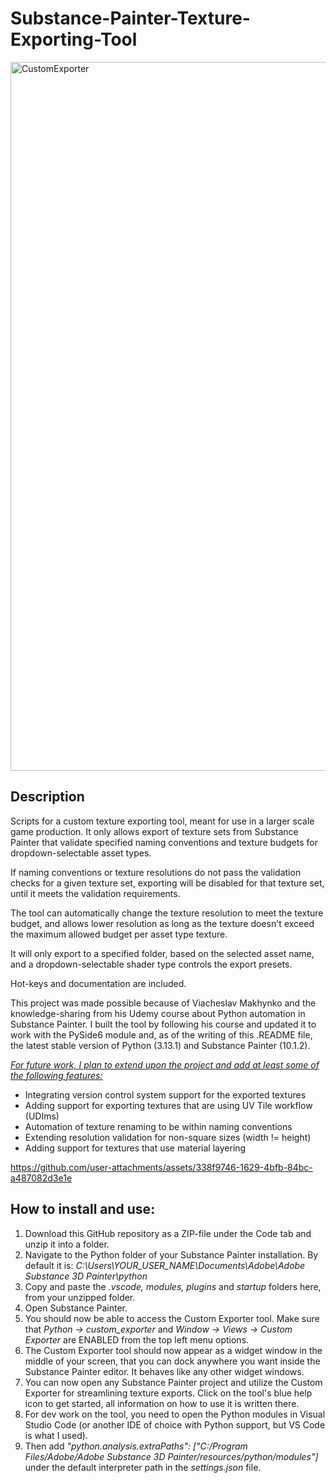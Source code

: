 # Substance-Painter-Texture-Exporting-Tool

<img width="1134" alt="CustomExporter" src="https://github.com/user-attachments/assets/2ecccbb3-951d-4ad1-9b31-276cc7adf27d" />

## Description

Scripts for a custom texture exporting tool, meant for use in a larger scale game production. It only allows export of texture sets from Substance Painter that validate specified naming conventions and texture budgets for dropdown-selectable asset types.

If naming conventions or texture resolutions do not pass the validation checks for a given texture set, exporting will be disabled for that texture set, until it meets the validation requirements.

The tool can automatically change the texture resolution to meet the texture budget, and allows lower resolution as long as the texture doesn't exceed the maximum allowed budget per asset type texture.

It will only export to a specified folder, based on the selected asset name, and a dropdown-selectable shader type controls the export presets.

Hot-keys and documentation are included. 

This project was made possible because of Viacheslav Makhynko and the knowledge-sharing from his Udemy course about Python automation in Substance Painter. 
I built the tool by following his course and updated it to work with the PySide6 module and, as of the writing of this .README file, the latest stable version of Python (3.13.1) and Substance Painter (10.1.2).

<ins>*For future work, I plan to extend upon the project and add at least some of the following features:*</ins>

- Integrating version control system support for the exported textures
- Adding support for exporting textures that are using UV Tile workflow (UDIms)
- Automation of texture renaming to be within naming conventions
- Extending resolution validation for non-square sizes (width != height)
- Adding support for textures that use material layering

https://github.com/user-attachments/assets/338f9746-1629-4bfb-84bc-a487082d3e1e

## How to install and use:

1. Download this GitHub repository as a ZIP-file under the Code tab and unzip it into a folder.
2. Navigate to the Python folder of your Substance Painter installation. By default it is: *C:\Users\YOUR_USER_NAME\Documents\Adobe\Adobe Substance 3D Painter\python*
3. Copy and paste the *.vscode, modules, plugins* and *startup* folders here, from your unzipped folder.
4. Open Substance Painter.
5. You should now be able to access the Custom Exporter tool. Make sure that *Python -> custom_exporter* and *Window -> Views -> Custom Exporter* are ENABLED from the top left menu options.
6. The Custom Exporter tool should now appear as a widget window in the middle of your screen, that you can dock anywhere you want inside the Substance Painter editor. It behaves like any other widget windows.
7. You can now open any Substance Painter project and utilize the Custom Exporter for streamlining texture exports. Click on the tool's blue help icon to get started, all information on how to use it is written there.
8. For dev work on the tool, you need to open the Python modules in Visual Studio Code (or another IDE of choice with Python support, but VS Code is what I used).
9. Then add  *"python.analysis.extraPaths": ["C:/Program Files/Adobe/Adobe Substance 3D Painter/resources/python/modules"]* under the default interpreter path in the *settings.json* file.
